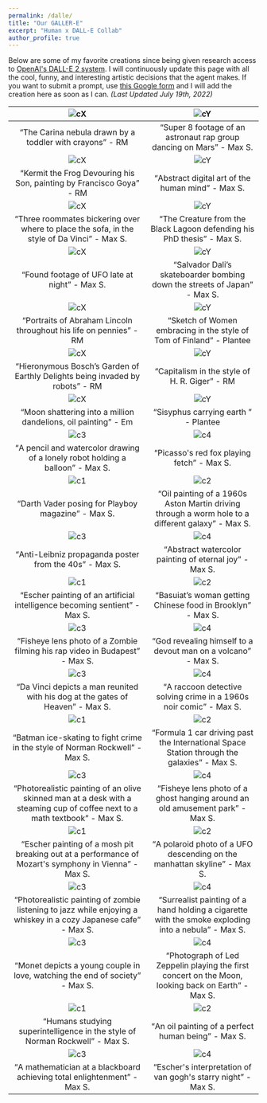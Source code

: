 ```yaml
---
permalink: /dalle/
title: "Our GALLER-E"
excerpt: "Human x DALL-E Collab"
author_profile: true
---
```


Below are some of my favorite creations since being given research access to [OpenAI's DALL-E 2 system](https://openai.com/dall-e-2/). I will continuously update this page with all the cool, funny, and interesting artistic decisions that the agent makes. If you want to submit a prompt, use [this Google form](https://forms.gle/2XEHsJ1hhEdRF1zT7) and I will add the creation here as soon as I can. *(Last Updated July 19th, 2022)*

![cX](/images/dalle/dalle_c39.png) | ![cY](/images/dalle/dalle_c40.png)
|:--:|:--:|
<q>The Carina nebula drawn by a toddler with crayons</q> - RM | <q>Super 8 footage of an astronaut rap group dancing on Mars</q> - Max S.
![cX](/images/dalle/dalle_c37.png) | ![cY](/images/dalle/dalle_c38.png)
<q>Kermit the Frog Devouring his Son, painting by Francisco Goya</q> - RM | <q>Abstract digital art of the human mind</q> - Max S.
![cX](/images/dalle/dalle_c35.png) | ![cY](/images/dalle/dalle_c36.png)
<q>Three roommates bickering over where to place the sofa, in the style of Da Vinci</q> - Max S. | <q>The Creature from the Black Lagoon defending his PhD thesis</q> - Max S.
![cX](/images/dalle/dalle_c33.png) | ![cY](/images/dalle/dalle_c34.png)
<q>Found footage of UFO late at night</q> - Max S. | <q>Salvador Dali’s skateboarder bombing down the streets of Japan</q> - Max S.
![cX](/images/dalle/dalle_c31.png) | ![cY](/images/dalle/dalle_c32.png)
<q>Portraits of Abraham Lincoln throughout his life on pennies</q> - RM | <q>Sketch of Women embracing in the style of Tom of Finland</q> - Plantee
![cX](/images/dalle/dalle_c29.png) | ![cY](/images/dalle/dalle_c30.png)
<q>Hieronymous Bosch’s Garden of Earthly Delights being invaded by robots</q> - RM | <q>Capitalism in the style of H. R. Giger</q> - RM
![cX](/images/dalle/dalle_c14.png) | ![cY](/images/dalle/dalle_c15.png)
<q>Moon shattering into a million dandelions, oil painting</q> - Em | <q>Sisyphus carrying earth </q> - Plantee
![c3](/images/dalle/dalle_c3.png) | ![c4](/images/dalle/dalle_c4.png)
<q>A pencil and watercolor drawing of a lonely robot holding a balloon</q> - Max S. | <q>Picasso's red fox playing fetch</q> - Max S.
![c1](/images/dalle/dalle_c5.png) | ![c2](/images/dalle/dalle_c6_v2.png)
<q>Darth Vader posing for Playboy magazine</q> - Max S. | <q>Oil painting of a 1960s Aston Martin driving through a worm hole to a different galaxy</q> - Max S.
![c3](/images/dalle/dalle_c7.png) | ![c4](/images/dalle/dalle_c8.png)
<q>Anti-Leibniz propaganda poster from the 40s</q> - Max S. | <q>Abstract watercolor painting of eternal joy</q> - Max S.
![c1](/images/dalle/dalle_c9.png) | ![c2](/images/dalle/dalle_c10.png)
<q>Escher painting of an artificial intelligence becoming sentient</q> - Max S. | <q>Basuiat’s woman getting Chinese food in Brooklyn</q> - Max S.
![c3](/images/dalle/dalle_c11_v2.png) | ![c4](/images/dalle/dalle_c12.png)
<q>Fisheye lens photo of a Zombie filming his rap video in Budapest</q> - Max S. | <q>God revealing himself to a devout man on a volcano</q> - Max S.
![c3](/images/dalle/dalle_c13.png) | ![c4](/images/dalle/dalle_c1.png)
<q>Da Vinci depicts a man reunited with his dog at the gates of Heaven</q> - Max S. | <q>A raccoon detective solving crime in a 1960s noir comic</q> - Max S.
![c1](/images/dalle/dalle_c2.png) | ![c2](/images/dalle/dalle_c16.png)
<q>Batman ice-skating to fight crime in the style of Norman Rockwell</q> - Max S. | <q>Formula 1 car driving past the International Space Station through the galaxies</q> - Max S.
![c3](/images/dalle/dalle_c17.png) | ![c4](/images/dalle/dalle_c18.png)
<q>Photorealistic painting of an olive skinned man at a desk with a steaming cup of coffee next to a math textbook</q> - Max S. | <q>Fisheye lens photo of a ghost hanging around an old amusement park</q> - Max S.
![c1](/images/dalle/dalle_c19.png) | ![c2](/images/dalle/dalle_c20.png)
<q>Escher painting of a mosh pit breaking out at a performance of Mozart's symphony in Vienna</q> - Max S. | <q>A polaroid photo of a UFO descending on the manhattan skyline</q> - Max S.
![c3](/images/dalle/dalle_c21.png) | ![c4](/images/dalle/dalle_c22.png)
<q>Photorealistic painting of zombie listening to jazz while enjoying a whiskey in a cozy Japanese cafe</q> - Max S. | <q>Surrealist painting of a hand holding a cigarette with the smoke exploding into a nebula</q> - Max S.
![c3](/images/dalle/dalle_c23.png) | ![c4](/images/dalle/dalle_c24.png)
<q>Monet depicts a young couple in love, watching the end of society</q> - Max S. | <q>Photograph of Led Zeppelin playing the first concert on the Moon, looking back on Earth</q> - Max S.
![c1](/images/dalle/dalle_c25.png) | ![c2](/images/dalle/dalle_c26.png)
<q>Humans studying superintelligence in the style of Norman Rockwell</q> - Max S. | <q>An oil painting of a perfect human being</q> - Max S.
![c3](/images/dalle/dalle_c27.png) | ![c4](/images/dalle/dalle_c28.png)
<q>A mathematician at a blackboard achieving total enlightenment</q> - Max S. | <q>Escher's interpretation of van gogh's starry night</q> - Max S.
